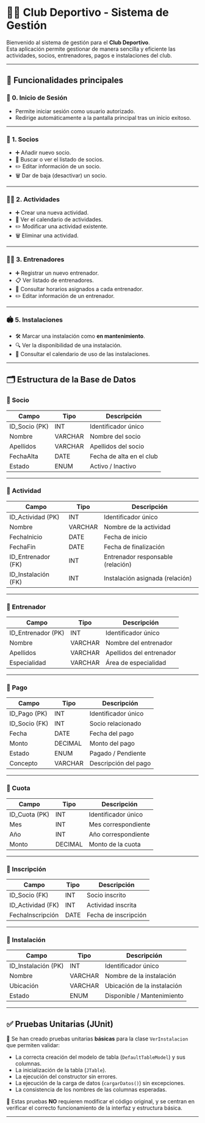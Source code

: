 # 🏋️‍♂️ Club Deportivo - Sistema de Gestión

Bienvenido al sistema de gestión para el **Club Deportivo**.  
Esta aplicación permite gestionar de manera sencilla y eficiente las actividades, socios, entrenadores, pagos e instalaciones del club.  

---

## 🧭 Funcionalidades principales

### 🔑 0. Inicio de Sesión
- Permite iniciar sesión como usuario autorizado.
- Redirige automáticamente a la pantalla principal tras un inicio exitoso.

---

### 👥 1. Socios
- ➕ Añadir nuevo socio.
- 🔎 Buscar o ver el listado de socios.
- ✏️ Editar información de un socio.
- 🗑️ Dar de baja (desactivar) un socio.

---

### 🏃‍♂️ 2. Actividades
- ➕ Crear una nueva actividad.
- 📅 Ver el calendario de actividades.
- ✏️ Modificar una actividad existente.
- 🗑️ Eliminar una actividad.

---

### 🧑‍🏫 3. Entrenadores
- ➕ Registrar un nuevo entrenador.
- 📋 Ver listado de entrenadores.
- 📆 Consultar horarios asignados a cada entrenador.
- ✏️ Editar información de un entrenador.

---

### 🏟️ 5. Instalaciones
- 🛠️ Marcar una instalación como **en mantenimiento**.
- 🔍 Ver la disponibilidad de una instalación.
- 📅 Consultar el calendario de uso de las instalaciones.

---

## 🗂️ Estructura de la Base de Datos

### 📄 Socio
| Campo        | Tipo         | Descripción                  |
|--------------|--------------|-----------------------------|
| ID_Socio (PK) | INT          | Identificador único         |
| Nombre       | VARCHAR      | Nombre del socio            |
| Apellidos    | VARCHAR      | Apellidos del socio         |
| FechaAlta    | DATE         | Fecha de alta en el club    |
| Estado       | ENUM         | Activo / Inactivo           |

---

### 📄 Actividad
| Campo            | Tipo         | Descripción                          |
|------------------|--------------|-------------------------------------|
| ID_Actividad (PK) | INT          | Identificador único                 |
| Nombre           | VARCHAR      | Nombre de la actividad              |
| FechaInicio      | DATE         | Fecha de inicio                     |
| FechaFin         | DATE         | Fecha de finalización               |
| ID_Entrenador (FK) | INT        | Entrenador responsable (relación)   |
| ID_Instalación (FK) | INT      | Instalación asignada (relación)     |

---

### 📄 Entrenador
| Campo           | Tipo         | Descripción                  |
|-----------------|--------------|-----------------------------|
| ID_Entrenador (PK) | INT        | Identificador único         |
| Nombre          | VARCHAR      | Nombre del entrenador       |
| Apellidos       | VARCHAR      | Apellidos del entrenador    |
| Especialidad    | VARCHAR      | Área de especialidad        |

---

### 📄 Pago
| Campo         | Tipo         | Descripción                  |
|---------------|--------------|-----------------------------|
| ID_Pago (PK)  | INT          | Identificador único         |
| ID_Socio (FK) | INT          | Socio relacionado           |
| Fecha         | DATE         | Fecha del pago              |
| Monto         | DECIMAL      | Monto del pago              |
| Estado        | ENUM         | Pagado / Pendiente          |
| Concepto      | VARCHAR      | Descripción del pago        |

---

### 📄 Cuota
| Campo         | Tipo         | Descripción                  |
|---------------|--------------|-----------------------------|
| ID_Cuota (PK) | INT          | Identificador único         |
| Mes           | INT          | Mes correspondiente         |
| Año           | INT          | Año correspondiente         |
| Monto         | DECIMAL      | Monto de la cuota           |

---

### 📄 Inscripción
| Campo            | Tipo         | Descripción                  |
|------------------|--------------|-----------------------------|
| ID_Socio (FK)    | INT          | Socio inscrito              |
| ID_Actividad (FK)| INT          | Actividad inscrita          |
| FechaInscripción | DATE         | Fecha de inscripción        |

---

### 📄 Instalación
| Campo              | Tipo         | Descripción                        |
|--------------------|--------------|-----------------------------------|
| ID_Instalación (PK) | INT         | Identificador único               |
| Nombre             | VARCHAR      | Nombre de la instalación          |
| Ubicación          | VARCHAR      | Ubicación de la instalación       |
| Estado             | ENUM         | Disponible / Mantenimiento        |

---

## ✅ Pruebas Unitarias (JUnit)

📌 Se han creado pruebas unitarias **básicas** para la clase `VerInstalacion` que permiten validar:

- La correcta creación del modelo de tabla (`DefaultTableModel`) y sus columnas.
- La inicialización de la tabla (`JTable`).
- La ejecución del constructor sin errores.
- La ejecución de la carga de datos (`cargarDatos()`) sin excepciones.
- La consistencia de los nombres de las columnas esperadas.

📌 Estas pruebas **NO** requieren modificar el código original, y se centran en verificar el correcto funcionamiento de la interfaz y estructura básica.

---

